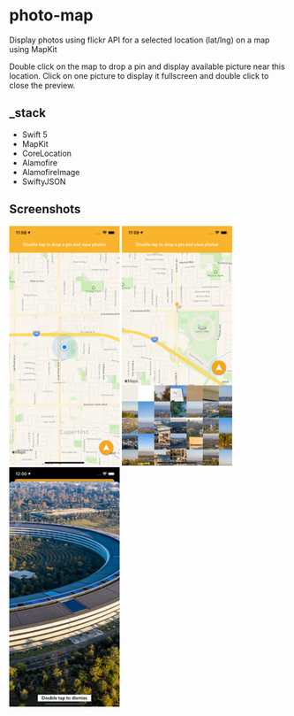 # photo-map
Display photos using flickr API for a selected location (lat/lng) on a map using MapKit

Double click on the map to drop a pin and display available picture near this location. Click on one picture to display it fullscreen and double click to close the preview.

## _stack
* Swift 5
* MapKit
* CoreLocation
* Alamofire
* AlamofireImage
* SwiftyJSON

## Screenshots
<img src="https://raw.githubusercontent.com/kilyan-s/photo-map/master/Screenshot/0.png" alt="map center on user location" width="200"/> <img src="https://raw.githubusercontent.com/kilyan-s/photo-map/master/Screenshot/1.png" alt="display pictures for location" width="200"/> <img src="https://raw.githubusercontent.com/kilyan-s/photo-map/master/Screenshot/2.png" alt="display picture fullscreen" width="200"/>
